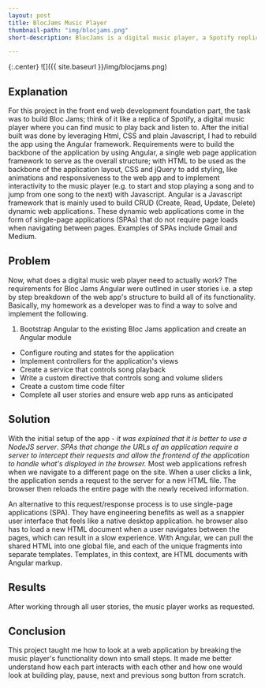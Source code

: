 ```yaml
---
layout: post
title: BlocJams Music Player
thumbnail-path: "img/blocjams.png"
short-description: BlocJams is a digital music player, a Spotify replica where you can find music to play back and listen to online.

---
```


{:.center}
![]({{ site.baseurl }}/img/blocjams.png)

## Explanation

For this project in the front end web development foundation part, the task was to build Bloc Jams; think of it like a replica of Spotify, a digital music player where you can find music to play back and listen to. After the initial built was done by leveraging Html, CSS and plain Javascript, I had to rebuild the app using the Angular framework.  Requirements were to build the backbone of the application by using Angular, a single web page application framework to serve as the overall structure; with HTML to be used as the backbone of the application layout, CSS and jQuery to add styling, like animations and responsiveness to the web app and to implement interactivity to the music player (e.g. to start and stop playing a song and to jump from one song to the next) with Javascript. 
Angular is a Javascript framework that is mainly used to build CRUD (Create, Read, Update, Delete) dynamic web applications. These dynamic web applications come in the form of single-page applications (SPAs) that do not require page loads when navigating between pages. Examples of SPAs include Gmail and Medium.

## Problem

Now, what does a digital music web player need to actually work? The requirements for Bloc Jams Angular were outlined in user stories i.e. a step by step breakdown of the web app's structure to build all of its functionality. Basically, my homework as a developer was to find a way to solve and implement the following.  
1. Bootstrap Angular to the existing Bloc Jams application and create an Angular module
  * Configure routing and states for the application
  * Implement controllers for the application's views
  * Create a service that controls song playback
  * Write a custom directive that controls song and volume sliders
  * Create a custom time code filter
  * Complete all user stories and ensure web app runs as anticipated

## Solution

With the initial setup of the app - *it was explained that it is better to use a NodeJS server*. *SPAs that change the URLs of an application require a server to intercept their requests and allow the frontend of the application to handle what's displayed in the browser.*
Most web applications refresh when we navigate to a different page on the site. When a user clicks a link, the application sends a request to the server for a new HTML file. The browser then reloads the entire page with the newly received information.

An alternative to this request/response process is to use single-page applications (SPA). They have engineering benefits as well as a snappier user interface that feels like a native desktop application.
he browser also has to load a new HTML document when a user navigates between the pages, which can result in a slow experience. With Angular, we can pull the shared HTML into one global file, and each of the unique fragments into separate templates. Templates, in this context, are HTML documents with Angular markup.

## Results

After working through all user stories, the music player works as requested. 

## Conclusion

This project taught me how to look at a web application by breaking the music player's functionality down into small steps. It made me better understand how each part interacts with each other and how one would look at building play, pause, next and previous song button from scratch. 